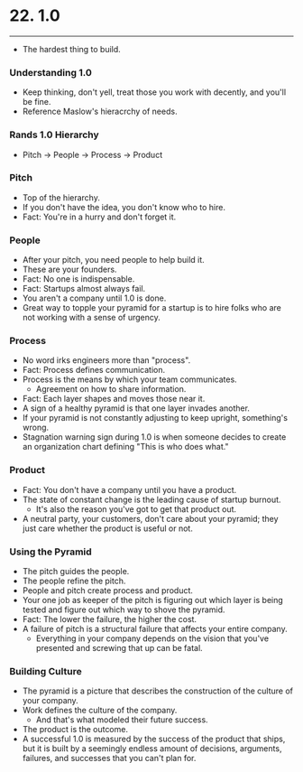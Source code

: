 # 22. 1.0
----
- The hardest thing to build.

### Understanding 1.0
- Keep thinking, don't yell, treat those you work with decently, and you'll be fine.
- Reference Maslow's hieracrchy of needs.

### Rands 1.0 Hierarchy
- Pitch -> People -> Process -> Product

### Pitch
- Top of the hierarchy.
- If you don't have the idea, you don't know who to hire.
- Fact: You're in a hurry and don't forget it.

### People
- After your pitch, you need people to help build it.
- These are your founders.
- Fact: No one is indispensable.
- Fact: Startups almost always fail.
- You aren't a company until 1.0 is done.
- Great way to topple your pyramid for a startup is to hire folks who are not working with a sense of urgency.

### Process
- No word irks engineers more than "process".
- Fact: Process defines communication.
- Process is the means by which your team communicates.
  - Agreement on how to share information.
- Fact: Each layer shapes and moves those near it.
- A sign of a healthy pyramid is that one layer invades another.
- If your pyramid is not constantly adjusting to keep upright, something's wrong.
- Stagnation warning sign during 1.0 is when someone decides to create an organization chart defining "This is who does what."

### Product
- Fact: You don't have a company until you have a product.
- The state of constant change is the leading cause of startup burnout.
  - It's also the reason you've got to get that product out.
- A neutral party, your customers, don't care about your pyramid; they just care whether the product is useful or not.

### Using the Pyramid
- The pitch guides the people.
- The people refine the pitch.
- People and pitch create process and product.
- Your one job as keeper of the pitch is figuring out which layer is being tested and figure out which way to shove the pyramid.
- Fact: The lower the failure, the higher the cost.
- A failure of pitch is a structural failure that affects your entire company.
  - Everything in your company depends on the vision that you've presented and screwing that up can be fatal.

### Building Culture
- The pyramid is a picture that describes the construction of the culture of your company.
- Work defines the culture of the company.
  - And that's what modeled their future success.
- The product is the outcome.
- A successful 1.0 is measured by the success of the product that ships, but it is built by a seemingly endless amount of decisions, arguments, failures, and successes that you can't plan for.